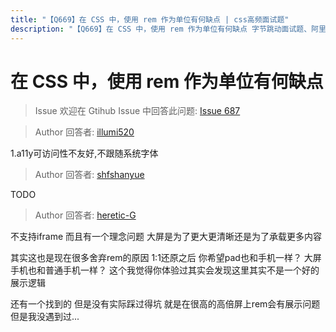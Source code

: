```yaml
---
title: "【Q669】在 CSS 中，使用 rem 作为单位有何缺点 | css高频面试题"
description: "【Q669】在 CSS 中，使用 rem 作为单位有何缺点 字节跳动面试题、阿里腾讯面试题、美团小米面试题。"
---
```


# 在 CSS 中，使用 rem 作为单位有何缺点

> Issue
> 欢迎在 Gtihub Issue 中回答此问题: [Issue 687](https://github.com/shfshanyue/Daily-Question/issues/687)

> Author
> 回答者: [illumi520](https://github.com/illumi520)

1.a11y可访问性不友好,不跟随系统字体

> Author
> 回答者: [shfshanyue](https://github.com/shfshanyue)

TODO

> Author
> 回答者: [heretic-G](https://github.com/heretic-G)

不支持iframe 而且有一个理念问题 大屏是为了更大更清晰还是为了承载更多内容

其实这也是现在很多舍弃rem的原因 1:1还原之后 你希望pad也和手机一样？ 大屏手机也和普通手机一样？ 这个我觉得你体验过其实会发现这里其实不是一个好的展示逻辑

还有一个找到的 但是没有实际踩过得坑 就是在很高的高倍屏上rem会有展示问题 但是我没遇到过...
